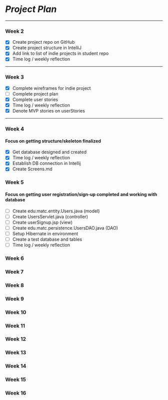 # *Project Plan*

---

### Week 2

 - [X] Create project repo on GitHub
 - [X] Create project structure in IntelliJ
 - [X] Add link to list of indie projects in student repo
 - [X] Time log / weekly reflection

---

### Week 3

- [X] Complete wireframes for indie project
- [ ] Complete project plan
- [X] Complete user stories
- [X] Time log / weekly reflection
- [X] Denote MVP stories on userStories

---

### Week 4

#### Focus on getting structure/skeleton finalized

- [X] Get database designed and created
- [X] Time log / weekly reflection
- [X] Establish DB connection in Intellij
- [X] Create Screens.md

### Week 5

#### Focus on getting user registration/sign-up completed and working with database

- [ ] Create edu.matc.entity.Users.java (model)
- [ ] Create UsersServlet.java (controller)
- [ ] Create userSignup.jsp (view)
- [ ] Create edu.matc.persistence.UsersDAO.java (DAO)
- [ ] Setup Hibernate in environment
- [ ] Create a test database and tables
- [ ] Time log / weekly reflection

### Week 6



### Week 7



### Week 8



### Week 9



### Week 10



### Week 11



### Week 12



### Week 13



### Week 14



### Week 15



### Week 16


